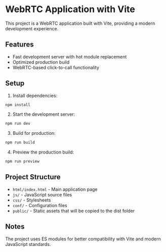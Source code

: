 # WebRTC Application with Vite

This project is a WebRTC application built with Vite, providing a modern development experience.

## Features

- Fast development server with hot module replacement
- Optimized production build
- WebRTC-based click-to-call functionality

## Setup

1. Install dependencies:

```bash
npm install
```

2. Start the development server:

```bash
npm run dev
```

3. Build for production:

```bash
npm run build
```

4. Preview the production build:

```bash
npm run preview
```

## Project Structure

- `html/index.html` - Main application page
- `js/` - JavaScript source files
- `css/` - Stylesheets
- `conf/` - Configuration files
- `public/` - Static assets that will be copied to the dist folder

## Notes

The project uses ES modules for better compatibility with Vite and modern JavaScript standards.
